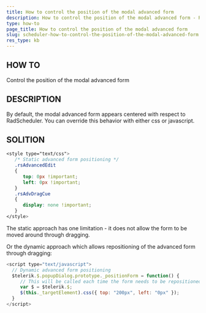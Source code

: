 ```yaml
---
title: How to control the position of the modal advanced form
description: How to control the position of the modal advanced form - RadScheduler. Check it now!
type: how-to
page_title: How to control the position of the modal advanced form
slug: scheduler-how-to-control-the-position-of-the-modal-advanced-form
res_type: kb
---
```


## HOW TO  
   
Control the position of the modal advanced form  
   
## DESCRIPTION
   
 By default, the modal advanced form appears centered with respect to RadScheduler. You can override this behavior with either css or javascript.  
   
## SOLITION  

````CSS
<style type="text/css">
   /* Static advanced form positioning */
   .rsAdvancedEdit
   {
      top: 0px !important;
      left: 0px !important;      
   }
   .rsAdvDragCue
   {
      display: none !important;
   }
</style>
````
   
 The static approach has one limitation - it does not allow the form to be moved around through dragging.   
   
 Or the dynamic approach which allows repositioning of the advanced form through dragging:

 ````JavaScript
<script type="text/javascript">
   // Dynamic advanced form positioning
   $telerik.$.popupDialog.prototype._positionForm = function() {
      // This will be called each time the form needs to be repositioned
      var $ = $telerik.$;
      $(this._targetElement).css({ top: "200px", left: "0px" });
   }
</script>
 ```` 
   
   
   